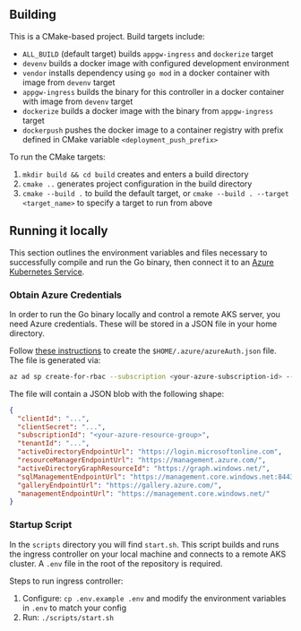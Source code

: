 ## Building

This is a CMake-based project. Build targets include:

- `ALL_BUILD` (default target) builds `appgw-ingress` and `dockerize` target
- `devenv` builds a docker image with configured development environment
- `vendor` installs dependency using `go mod` in a docker container with image from `devenv` target
- `appgw-ingress` builds the binary for this controller in a docker container with image from `devenv` target
- `dockerize` builds a docker image with the binary from `appgw-ingress` target
- `dockerpush` pushes the docker image to a container registry with prefix defined in CMake variable `<deployment_push_prefix>`

To run the CMake targets:

1. `mkdir build && cd build` creates and enters a build directory
2. `cmake ..` generates project configuration in the build directory
3. `cmake --build .` to build the default target,
    or `cmake --build . --target <target_name>` to specify a target to run from above


## Running it locally
This section outlines the environment variables and files necessary to successfully compile and run the Go binary, then connect it to an [Azure Kubernetes Service](https://docs.microsoft.com/en-us/azure/aks/intro-kubernetes).

### Obtain Azure Credentials

In order to run the Go binary locally and control a remote AKS server, you need Azure credentials. These will be stored in a JSON file in your home directory.

Follow [these instructions](https://docs.microsoft.com/en-us/dotnet/api/overview/azure/containerinstance?view=azure-dotnet#authentication) to create the `$HOME/.azure/azureAuth.json` file. The file is generated via:
```bash
az ad sp create-for-rbac --subscription <your-azure-subscription-id> --sdk-auth > $HOME/.azure/azureAuth.json
```
The file will contain a JSON blob with the following shape:
```json
{
  "clientId": "...",
  "clientSecret": "...",
  "subscriptionId": "<your-azure-resource-group>",
  "tenantId": "...",
  "activeDirectoryEndpointUrl": "https://login.microsoftonline.com",
  "resourceManagerEndpointUrl": "https://management.azure.com/",
  "activeDirectoryGraphResourceId": "https://graph.windows.net/",
  "sqlManagementEndpointUrl": "https://management.core.windows.net:8443/",
  "galleryEndpointUrl": "https://gallery.azure.com/",
  "managementEndpointUrl": "https://management.core.windows.net/"
}
```

### Startup Script
In the `scripts` directory you will find `start.sh`. This script builds and runs the ingress controller on your local machine and connects to a remote AKS cluster. A `.env` file in the root of the repository is required.

Steps to run ingress controller:
 1. Configure: `cp .env.example .env` and modify the environment variables in `.env` to match your config
 2. Run: `./scripts/start.sh`
